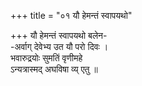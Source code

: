 +++
title = "०१ यौ हेमन्तं स्वापयथो"

+++
यौ हेमन्तं स्वापयथो बलेन-  
-अर्वाग् देवेभ्य उत यौ परो दिवः ।  
भवारुद्रयोः सुमतिं वृणीमहे  
ऽन्यत्रास्मद् अघविषा व्य् एतु ॥